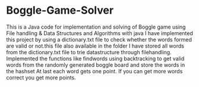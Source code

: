 # Boggle-Game-Solver
This is a Java code for implementation and solving of Boggle game using File handling &amp; Data Structures and Algorithms with java
I have implemented this project by using a dictionary.txt file to check whether the words formed are valid or not.this file also available in the folder
I have stored all words from the dictionary.txt file to trie datastructure through filehandling.
Implemented the functions like findwords using backtracking to get valid words from the randomly generated boggle board and store the words in the hashset
At last each word gets one point.
If you can get more words correct you get more points.
